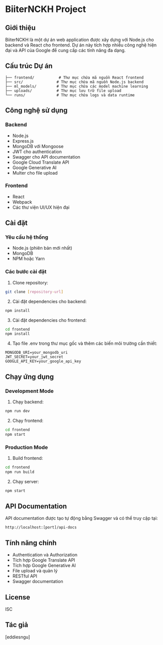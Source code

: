 # BiiterNCKH Project

## Giới thiệu
BiiterNCKH là một dự án web application được xây dựng với Node.js cho backend và React cho frontend. Dự án này tích hợp nhiều công nghệ hiện đại và API của Google để cung cấp các tính năng đa dạng.

## Cấu trúc Dự án
```
├── frontend/           # Thư mục chứa mã nguồn React frontend
├── src/               # Thư mục chứa mã nguồn Node.js backend
├── ml_models/         # Thư mục chứa các model machine learning
├── uploads/           # Thư mục lưu trữ file upload
└── runs/              # Thư mục chứa logs và data runtime
```

## Công nghệ sử dụng

### Backend
- Node.js
- Express.js
- MongoDB với Mongoose
- JWT cho authentication
- Swagger cho API documentation
- Google Cloud Translate API
- Google Generative AI
- Multer cho file upload

### Frontend
- React
- Webpack
- Các thư viện UI/UX hiện đại

## Cài đặt

### Yêu cầu hệ thống
- Node.js (phiên bản mới nhất)
- MongoDB
- NPM hoặc Yarn

### Các bước cài đặt

1. Clone repository:
```bash
git clone [repository-url]
```

2. Cài đặt dependencies cho backend:
```bash
npm install
```

3. Cài đặt dependencies cho frontend:
```bash
cd frontend
npm install
```

4. Tạo file .env trong thư mục gốc và thêm các biến môi trường cần thiết:
```
MONGODB_URI=your_mongodb_uri
JWT_SECRET=your_jwt_secret
GOOGLE_API_KEY=your_google_api_key
```

## Chạy ứng dụng

### Development Mode

1. Chạy backend:
```bash
npm run dev
```

2. Chạy frontend:
```bash
cd frontend
npm start
```

### Production Mode

1. Build frontend:
```bash
cd frontend
npm run build
```

2. Chạy server:
```bash
npm start
```

## API Documentation

API documentation được tạo tự động bằng Swagger và có thể truy cập tại:
```
http://localhost:[port]/api-docs
```

## Tính năng chính
- Authentication và Authorization
- Tích hợp Google Translate API
- Tích hợp Google Generative AI
- File upload và quản lý
- RESTful API
- Swagger documentation

## License
ISC

## Tác giả
[eddiesngu] 